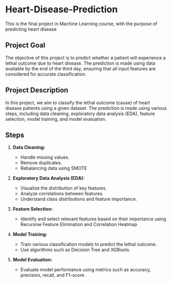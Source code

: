 # Heart-Disease-Prediction
This is the final project in Machine Learning course, with the purpose of predicting heart disease

## Project Goal

The objective of this project is to predict whether a patient will experience a lethal outcome due to heart disease. The prediction is made using data available by the end of the third day, ensuring that all input features are considered for accurate classification.

## Project Description

In this project, we aim to classify the lethal outcome (cause) of heart disease patients using a given dataset. The prediction is made using various steps, including data cleaning, exploratory data analysis (EDA), feature selection, model training, and model evaluation.

## Steps

1. **Data Cleaning:**
   - Handle missing values.
   - Remove duplicates.
   - Rebalancing data using SMOTE

2. **Exploratory Data Analysis (EDA):**
   - Visualize the distribution of key features.
   - Analyze correlations between features.
   - Understand class distributions and feature importance.

3. **Feature Selection:**
   - Identify and select relevant features based on their importance using Recursive Feature Elimination and Correlation Heatmap

4. **Model Training:**
   - Train various classification models to predict the lethal outcome.
   - Use algorithms such as Decision Tree and XGBoots.

5. **Model Evaluation:**
   - Evaluate model performance using metrics such as accuracy, precision, recall, and F1-score.

